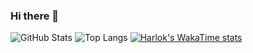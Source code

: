 ### Hi there 👋

<!--
**mengzhuou/mengzhuou** is a ✨ _special_ ✨ repository because its `README.md` (this file) appears on your GitHub profile.

Here are some ideas to get you started:

- 🔭 I’m currently working on ...
- 🌱 I’m currently learning ...
- 👯 I’m looking to collaborate on ...
- 🤔 I’m looking for help with ...
- 💬 Ask me about ...
- 📫 How to reach me: ...
- 😄 Pronouns: ...
- ⚡ Fun fact: ...
-->

![GitHub Stats](https://github-readme-stats.vercel.app/api?username=mengzhuou&theme=gruvbox_light&show_icons=true)
![Top Langs](https://github-readme-stats.vercel.app/api/top-langs/?username=mengzhuou&hide_progress=true)
[![Harlok's WakaTime stats](https://github-readme-stats.vercel.app/api/wakatime?username=mengzhuou)](https://github.com/anuraghazra/github-readme-stats)
